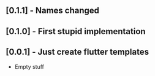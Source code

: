## [0.1.1] - Names changed

## [0.1.0] - First stupid implementation

## [0.0.1] - Just create flutter templates

- Empty stuff
